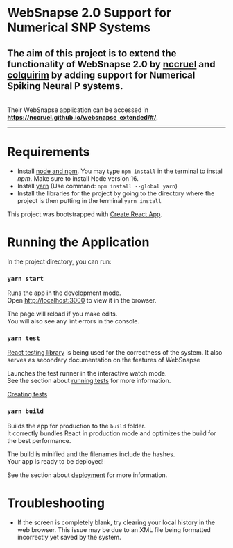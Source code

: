 # WebSnapse 2.0 Support for Numerical SNP Systems

## The aim of this project is to extend the functionality of WebSnapse 2.0 by [nccruel](https://github.com/nccruel) and [colquirim](https://github.com/colquirim) by adding support for Numerical Spiking Neural P systems.

\
Their WebSnapse application can be accessed in **https://nccruel.github.io/websnapse_extended/#/**.

---

# Requirements

- Install [node and npm](https://nodejs.org/en/download/). You may type `npm install` in the terminal to install _npm_. Make sure to install Node version 16.
- Install [yarn](https://classic.yarnpkg.com/en/docs/install/#windows-stable) (Use command: `npm install --global yarn`)
- Install the libraries for the project by going to the directory where the
  project is then putting in the terminal `yarn install`

This project was bootstrapped with [Create React App](https://github.com/facebook/create-react-app).

# Running the Application

In the project directory, you can run:

### `yarn start`

Runs the app in the development mode.\
Open [http://localhost:3000](http://localhost:3000) to view it in the browser.

The page will reload if you make edits.\
You will also see any lint errors in the console.

### `yarn test`

[React testing
library](https://testing-library.com/docs/react-testing-library/intro/) is being
used for the correctness of the system. It also serves as secondary
documentation on the features of WebSnapse

Launches the test runner in the interactive watch mode.\
See the section about [running tests](https://facebook.github.io/create-react-app/docs/running-tests) for more information.

[Creating tests](https://www.smashingmagazine.com/2020/06/practical-guide-testing-react-applications-jest/)

### `yarn build`

Builds the app for production to the `build` folder.\
It correctly bundles React in production mode and optimizes the build for the best performance.

The build is minified and the filenames include the hashes.\
Your app is ready to be deployed!

See the section about [deployment](https://facebook.github.io/create-react-app/docs/deployment) for more information.

# Troubleshooting

- If the screen is completely blank, try clearing your local history in the web
  browser. This issue may be due to an XML file being formatted incorrectly yet
  saved by the system.

